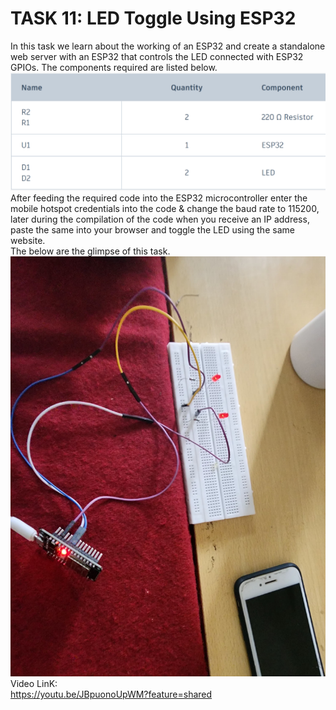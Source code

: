 # TASK 11: LED Toggle Using ESP32  
In this task we learn about the working of an ESP32 and create a standalone web server with an ESP32 that controls the LED connected with ESP32 GPIOs. The components required are listed below.  
![components](https://github.com/Asshray-Sudhakar/Marvel-Task-1-Images/blob/main/CKT%20components.png?raw=true)  
After feeding the required code into the ESP32 microcontroller enter the mobile hotspot credentials into the code & change the baud rate to 115200, later during the compilation of the code when you receive an IP address, paste the same into your browser and toggle the LED using the same website.  
The below are the glimpse of this task.  
![task](https://github.com/Shreevidya-KR/general-task-report/blob/main/led%20toggle.jpg?raw=true)  
Video LinK:  
https://youtu.be/JBpuonoUpWM?feature=shared